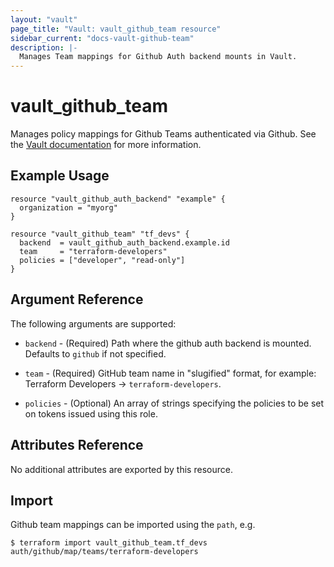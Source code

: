 ```yaml
---
layout: "vault"
page_title: "Vault: vault_github_team resource"
sidebar_current: "docs-vault-github-team"
description: |-
  Manages Team mappings for Github Auth backend mounts in Vault.
---
```


# vault\_github\_team

Manages policy mappings for Github Teams authenticated via Github. See the [Vault
documentation](https://www.vaultproject.io/docs/auth/github.html) for more
information.

## Example Usage

```hcl
resource "vault_github_auth_backend" "example" {
  organization = "myorg"
}

resource "vault_github_team" "tf_devs" {
  backend  = vault_github_auth_backend.example.id
  team     = "terraform-developers"
  policies = ["developer", "read-only"]
}
```

## Argument Reference

The following arguments are supported:

* `backend` - (Required) Path where the github auth backend is mounted. Defaults to `github`
  if not specified.

* `team` - (Required) GitHub team name in "slugified" format, for example: Terraform
  Developers -> `terraform-developers`.
  
* `policies` - (Optional) An array of strings specifying the policies to be set on tokens
  issued using this role.

## Attributes Reference

No additional attributes are exported by this resource.

## Import

Github team mappings can be imported using the `path`, e.g.

```
$ terraform import vault_github_team.tf_devs auth/github/map/teams/terraform-developers
```
